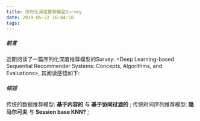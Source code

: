 ```yaml
---
title: 序列化深度推荐模型Survey
date: 2019-05-22 16:44:58
tags: 
---
```


##### 前言
近期阅读了一篇序列化深度推荐模型的Survey: <Deep Learning-based Sequential Recommender Systems: Concepts, Algorithms, and Evaluations>, 其阅读感悟如下: 


##### 综述
传统的数据推荐模型: **基于内容的** 与 **基于协同过滤的** ;
传统时间序列推荐模型: **隐马尔可夫** 与 **Session base KNN?** ; 


